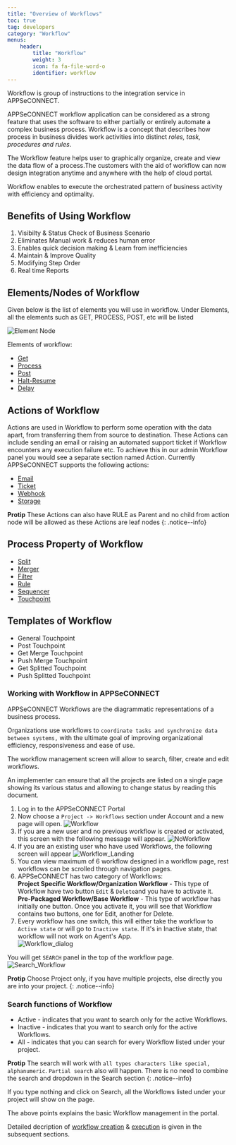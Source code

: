 ```yaml
---
title: "Overview of Workflows"
toc: true
tag: developers
category: "Workflow"
menus: 
    header:
        title: "Workflow"
        weight: 3
        icon: fa fa-file-word-o
        identifier: workflow
---
```

Workflow is group of instructions to the integration service in APPSeCONNECT. 

APPSeCONNECT workflow application can be considered as a strong feature that uses the software to either partially or entirely automate a complex business process. Workflow is  a concept that describes how process in business divides work activities into distinct *roles, task, procedures and rules*.

The Workflow feature helps user to graphically organize, create and view the data flow of a process.The customers with the aid of workflow can now design integration anytime and anywhere with the help of cloud portal.

Workflow enables to execute the orchestrated pattern of business activity with efficiency and optimality.

## Benefits of Using Workflow 

1. Visibilty & Status Check of Business Scenario
2. Eliminates Manual work & reduces human error
3. Enables quick decision making & Learn from inefficiencies
4. Maintain & Improve Quality
5. Modifying Step Order
6. Real time Reports

## Elements/Nodes of Workflow

Given below is the list of elements you will use in workflow. Under Elements, all the elements such as GET, PROCESS, POST, etc will be listed

![Element Node](/staticfiles/workflow-management/media/ElementNode.png)

Elements of workflow:

* [Get](/workflow/working-with-get/)
* [Process](/workflow/working-with-process/)
* [Post](/workflow/working-with-post/)
* [Halt-Resume](/workflow/working-with-halt-resume/)
* [Delay](/workflow/working-with-delay/)

## Actions of Workflow

Actions are used in Workflow to perform some operation with the data apart, from transferring them from source to destination. These Actions can include sending an email or raising an automated support ticket if Workflow encounters any execution failure etc. To achieve this in our admin Workflow panel you would see a separate section named Action.
Currently APPSeCONNECT supports the following actions:


* [Email](/workflow/generating-notification-emails/)
* [Ticket](/workflow/generating-notification-support-ticket/)
* [Webhook](/workflow/generating-notification-webhooks/)
* [Storage](/workflow/generating-storage-action/)



**Protip** These Actions can also have RULE as Parent and no child from action node will be allowed as these Actions are leaf nodes 
{: .notice--info}

## Process Property of Workflow

* [Split](/workflow/working-with-splitter/)
* [Merger](/workflow/working-with-merger/)
* [Filter](/workflow/working-with-filter/)
* [Rule](/workflow/working-with-rule/)
* [Sequencer](/workflow/working-with-sequencer/)
* [Touchpoint]()

## Templates of Workflow

* General Touchpoint
* Post Touchpoint
* Get Merge Touchpoint
* Push Merge Touchpoint
* Get Splitted Touchpoint
* Push Splitted Touchpoint

### Working with Workflow in APPSeCONNECT

 APPSeCONNECT Workflows are the diagrammatic representations of a business process.  

 Organizations use workflows to `coordinate tasks and synchronize data between systems,` with the ultimate goal of improving organizational efficiency, responsiveness and ease of use.

 The workflow management screen will allow to search, filter, create and edit workflows.

 An implementer can ensure that all the projects are listed on a single page showing its various status and allowing to change status by reading this document.

 1. Log in to the APPSeCONNECT Portal
 2. Now choose a `Project -> Workflows` section under Account and a new page will open.
  ![Workflow](/staticfiles/workflow-management/media/Workflow.png)
 3. If you are a new user and no previous workflow is created or activated, this screen with the following message will appear.
![NoWorkflow](/staticfiles/workflow-management/media/NoWorkflow.png)
 4.  If you are an existing user who have used Workflows, the following screen will appear
![Workflow_Landing](/staticfiles/workflow-management/media/Workflow_Landing.png)
 5. You can view maximum of 6 workflow designed in a workflow page, rest workflows can be scrolled through navigation pages.
 6. APPSeCONNECT has two category of Workflows:   
 **Project Specific Workflow/Organization Workflow** -  This type of Workflow have two button `Edit` & `Delete`and you have to activate it.    
 **Pre-Packaged Workflow/Base Workflow** - This type of workflow has initially one button. Once you activate it, you will see that Workflow contains two buttons, one for Edit, another for Delete.    
 7. Every workflow has one switch, this will either take the  workflow to `Active state` or will go to `Inactive state`. If it's in Inactive state, that workflow will not work on Agent's App.  
 ![Workflow_dialog](/staticfiles/workflow-management/media/Workflow_dialog.png)  

  You will get `SEARCH` panel in the top of the workflow page.
 ![Search_Workflow](/staticfiles/workflow-management/media/Search_Workflow.png)

 **Protip** Choose Project only, if you have multiple projects, else directly you are into your project.
 {: .notice--info}

 
### Search functions of Workflow

* Active - indicates that you want to search only for the active Workflows.
* Inactive - indicates that you want to search only for the active Workflows.
* All - indicates that you can search for every Workflow listed under your project.


**Protip** The search will work with `all types characters like special, alphanumeric`. `Partial search` also will happen. There is no need to combine the search and dropdown in the Search section 
{: .notice--info}

If you type nothing and click on Search, all the Workflows listed under your project will show on the page.

The above points explains the basic Workflow management in the portal.

Detailed decription of [workflow creation](/workflow/steps-to-create-your-first-workflow/) & [execution](/workflow/deploying-and-executing/) is given in the subsequent sections.
 
